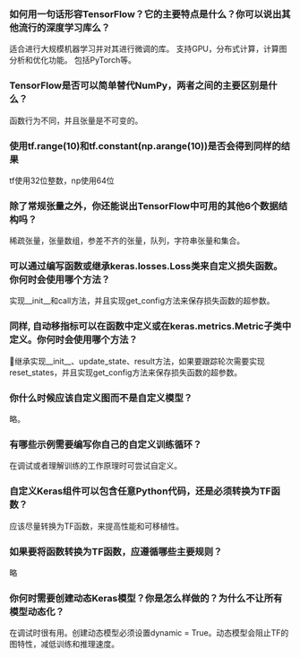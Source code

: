### 如何用一句话形容TensorFlow？它的主要特点是什么？你可以说出其他流行的深度学习库么？

适合进行大规模机器学习并对其进行微调的库。
支持GPU，分布式计算，计算图分析和优化功能。
包括PyTorch等。

### TensorFlow是否可以简单替代NumPy，两者之间的主要区别是什么？

函数行为不同，并且张量是不可变的。

### 使用tf.range(10)和tf.constant(np.arange(10))是否会得到同样的结果

tf使用32位整数，np使用64位

### 除了常规张量之外，你还能说出TensorFlow中可用的其他6个数据结构吗？

稀疏张量，张量数组，参差不齐的张量，队列，字符串张量和集合。

### 可以通过编写函数或继承keras.losses.Loss类来自定义损失函数。你何时会使用哪个方法？

实现__init__和call方法，并且实现get_config方法来保存损失函数的超参数。

### 同样, 自动移指标可以在函数中定义或在keras.metrics.Metric子类中定义。你何时会使用哪个方法？

继承实现__init__、update_state、result方法，如果要跟踪轮次需要实现reset_states，并且实现get_config方法来保存损失函数的超参数。

### 你什么时候应该自定义图而不是自定义模型？

略。

### 有哪些示例需要编写你自己的自定义训练循环？

在调试或者理解训练的工作原理时可尝试自定义。

### 自定义Keras组件可以包含任意Python代码，还是必须转换为TF函数？

应该尽量转换为TF函数，来提高性能和可移植性。

### 如果要将函数转换为TF函数，应遵循哪些主要规则？

略

### 你何时需要创建动态Keras模型？你是怎么样做的？为什么不让所有模型动态化？

在调试时很有用。创建动态模型必须设置dynamic = True。动态模型会阻止TF的图特性，减低训练和推理速度。
